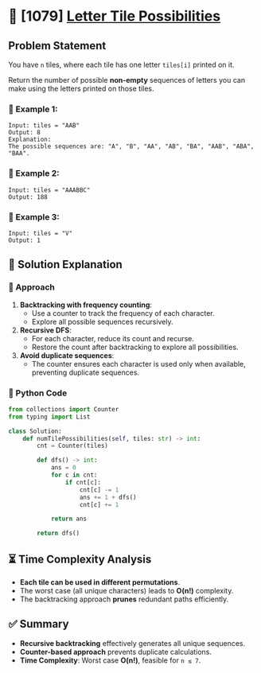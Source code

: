 # 🚀 [1079] [Letter Tile Possibilities](../medium/1079.py)

## Problem Statement

You have `n` tiles, where each tile has one letter `tiles[i]` printed on it.

Return the number of possible **non-empty** sequences of letters you can make using the letters printed on those tiles.

### 🔹 Example 1:

```plaintext
Input: tiles = "AAB"
Output: 8
Explanation:
The possible sequences are: "A", "B", "AA", "AB", "BA", "AAB", "ABA", "BAA".
```

### 🔹 Example 2:

```plaintext
Input: tiles = "AAABBC"
Output: 188
```

### 🔹 Example 3:

```plaintext
Input: tiles = "V"
Output: 1
```

## 🔎 Solution Explanation

### 🔹 Approach

1. **Backtracking with frequency counting**:
    - Use a counter to track the frequency of each character.
    - Explore all possible sequences recursively.
2. **Recursive DFS**:
    - For each character, reduce its count and recurse.
    - Restore the count after backtracking to explore all possibilities.
3. **Avoid duplicate sequences**:
    - The counter ensures each character is used only when available, preventing duplicate sequences.

### 🔹 Python Code

```python
from collections import Counter
from typing import List

class Solution:
    def numTilePossibilities(self, tiles: str) -> int:
        cnt = Counter(tiles)

        def dfs() -> int:
            ans = 0
            for c in cnt:
                if cnt[c]:
                    cnt[c] -= 1
                    ans += 1 + dfs()
                    cnt[c] += 1

            return ans

        return dfs()
```

## ⏳ Time Complexity Analysis

-   **Each tile can be used in different permutations**.
-   The worst case (all unique characters) leads to **O(n!)** complexity.
-   The backtracking approach **prunes** redundant paths efficiently.

## ✅ Summary

-   **Recursive backtracking** effectively generates all unique sequences.
-   **Counter-based approach** prevents duplicate calculations.
-   **Time Complexity**: Worst case **O(n!)**, feasible for `n ≤ 7`.
